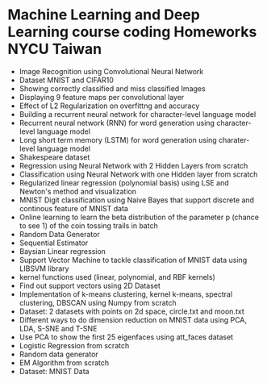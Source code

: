 # Machine Learning and Deep Learning course coding Homeworks NYCU Taiwan
 - Image Recognition using Convolutional Neural Network
 - Dataset MNIST and CIFAR10
 - Showing correctly classified and miss classified Images
 - Displaying 9 feature maps per convolutional layer
 - Effect of L2 Regularization on overfittng and accuracy
- Building a recurrent neural network for character-level language
model
- Recurrent neural network (RNN) for word generation using character-level language model
- Long short term memory (LSTM) for word generation using charater-level language model 
- Shakespeare dataset
- Regression using Neural Network with 2 Hidden Layers from scratch
- Classification using Neural Network with one Hidden layer from scratch
- Regularized linear regression (polynomial basis) using LSE and Newton's method and
visualization
- MNIST Digit classification using Naive Bayes that support discrete and continous feature of MNIST data
- Online learning to learn the beta distribution of the parameter p (chance to see 1) of the coin
tossing trails in batch
- Random Data Generator
- Sequential Estimator
- Baysian Linear regression
- Support Vector Machine to tackle classification of MNIST data using LIBSVM library
- kernel functions used (linear, polynomial, and RBF kernels)
- Find out support vectors using 2D Dataset
- Implementation of k-means clustering, kernel k-means, spectral clustering, DBSCAN using Numpy from scratch
- Dataset: 2 datasets with points on 2d space, circle.txt and moon.txt
- Different ways to do dimension reduction on MNIST data using PCA, LDA, S-SNE and T-SNE
- Use PCA to show the first 25 eigenfaces using att_faces dataset
- Logistic Regression from scratch
- Random data generator 
- EM Algorithm from scratch
- Dataset: MNIST Data
